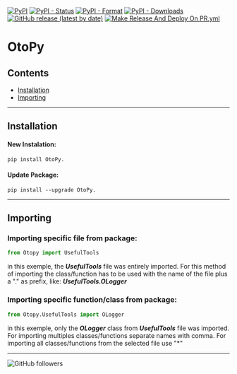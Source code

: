 [![PyPI](https://img.shields.io/pypi/v/OtoPy?label=Package&logo=PyPi)](https://pypi.org/project/OtoPy/)
[![PyPI - Status](https://img.shields.io/pypi/status/OtoPy?logo=pypi)](https://pypi.org/project/OtoPy/)
[![PyPI - Format](https://img.shields.io/pypi/format/OtoPy?logo=pypi)](https://pypi.org/project/OtoPy/)
[![PyPI - Downloads](https://img.shields.io/pypi/dm/OtoPy?logo=pypi)](https://pypi.org/project/OtoPy/)
[![GitHub release (latest by date)](https://img.shields.io/github/v/release/Otoma-Systems/OtoPy?color=6020A5&label=Release&logo=github)](https://github.com/Otoma-Systems/OtoPy/releases)
[![Make Release And Deploy On PR.yml](https://github.com/Otoma-Systems/OtoPy/actions/workflows/MakeReleaseAndDeployOnPR.yml/badge.svg)](https://github.com/Otoma-Systems/OtoPy/actions/workflows/MakeReleaseAndDeployOnPR.yml)
# OtoPy

## Contents
* [Installation](#installation)
* [Importing](#importing)
___

## Installation
  #### New Instalation:
```
pip install OtoPy.
```
  #### Update Package:
```
pip install --upgrade OtoPy.
```
___

## Importing  
  ### Importing specific file from package:
  ```python
  from Otopy import UsefulTools 
  ```
  in this exemple, the ***UsefulTools*** file was entirely imported. For this method of importing the class/function has to be used with the name of the file plus a "." as prefix, like: ***UsefulTools.OLogger***
  
  ### Importing specific function/class from package:
  ```python
  from Otopy.UsefulTools import OLogger
  ```
  in this exemple, only the ***OLogger*** class from ***UsefulTools*** file was imported. For importing multiples classes/functions separate names with comma. For importing all classes/functions from the selected file use "*"
___

![GitHub followers](https://img.shields.io/github/followers/Otoma-Systems?style=social)
